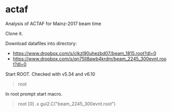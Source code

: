 # actaf
Analysis of ACTAF for Mainz-2017 beam time

Clone it.

Download datafiles into directory:
 - https://www.dropbox.com/s/clkzl90uhezbd07/beam_1815.root?dl=0
 - https://www.dropbox.com/s/qn75ll8awb4krdm/beam_2245_300evnt.root?dl=0

Start ROOT. Checked with v5.34 and v6.10
> root

In root prompt start macro.
> root [0] .x gui2.C("beam_2245_300evnt.root")

